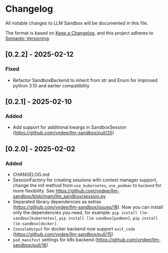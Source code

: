 # Changelog

All notable changes to LLM Sandbox will be documented in this file.

The format is based on [Keep a Changelog](https://keepachangelog.com/en/1.0.0/),
and this project adheres to [Semantic Versioning](https://semver.org/spec/v2.0.0.html).

## [0.2.2] - 2025-02-12
### Fixed
- Refactor SandboxBackend to inherit from str and Enum for improved python 3.10 and earlier compatibility

## [0.2.1] - 2025-02-10
### Added
- Add support for additional kwargs in SandboxSession (https://github.com/vndee/llm-sandbox/pull/25)

## [0.2.0] - 2025-02-02

### Added
- CHANGELOG.md
- SessionFactory for creating sessions with context manager support, change the init method from `use_kubernetes`, `use_podman` to `backend` for more flexibility. See https://github.com/vndee/llm-sandbox/blob/main/llm_sandbox/session.py
- Separated library dependencies as extras (https://github.com/vndee/llm-sandbox/issues/18). Now you can install only the dependencies you need, for example: `pip install llm-sandbox[kubernetes]`, `pip install llm-sandbox[podman]`, `pip install llm-sandbox[docker]`.
- `ConsoleOutput` for docker backend now support `exit_code` (https://github.com/vndee/llm-sandbox/pull/15)
- `pod_manifest` settings for k8s backend (https://github.com/vndee/llm-sandbox/pull/16)
